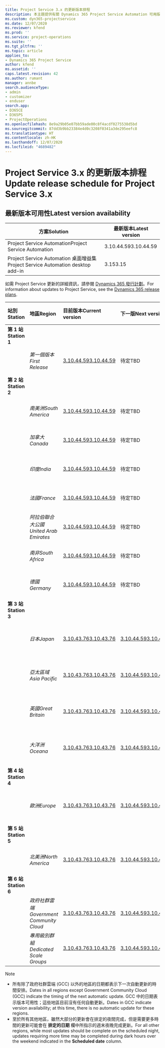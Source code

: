 ```yaml
---
title: Project Service 3.x 的更新版本排程
description: 本主題提供有關 Dynamics 365 Project Service Automation 可用版本與即將發行版本的資訊。
ms.custom: dyn365-projectservice
ms.date: 12/07/2020
ms.reviewer: kfend
ms.prod: ''
ms.service: project-operations
ms.suite: ''
ms.tgt_pltfrm: ''
ms.topic: article
applies_to:
- Dynamics 365 Project Service
author: kfend
ms.assetid: ''
caps.latest.revision: 42
ms.author: rumant
manager: annbe
search.audienceType:
- admin
- customizer
- enduser
search.app:
- D365CE
- D365PS
- ProjectOperations
ms.openlocfilehash: 8e9a29b05e07bb59ade00c8f4acdf0275538d5bd
ms.sourcegitcommit: 87dd3b9bb23384e4d0c3208f0341a3de295eefc8
ms.translationtype: HT
ms.contentlocale: zh-HK
ms.lasthandoff: 12/07/2020
ms.locfileid: "4689482"
---
```

# <a name="update-release-schedule-for-project-service-3x"></a><span data-ttu-id="24124-103">Project Service 3.x 的更新版本排程</span><span class="sxs-lookup"><span data-stu-id="24124-103">Update release schedule for Project Service 3.x</span></span>

## <a name="latest-version-availability"></a><span data-ttu-id="24124-104">最新版本可用性</span><span class="sxs-lookup"><span data-stu-id="24124-104">Latest version availability</span></span>

| <span data-ttu-id="24124-105">方案</span><span class="sxs-lookup"><span data-stu-id="24124-105">Solution</span></span>  | <span data-ttu-id="24124-106"> 最新版本</span><span class="sxs-lookup"><span data-stu-id="24124-106">Latest version</span></span> |
|-------|----|
| <span data-ttu-id="24124-107">Project Service Automation</span><span class="sxs-lookup"><span data-stu-id="24124-107">Project Service Automation</span></span>    | <span data-ttu-id="24124-108">3.10.44.59</span><span class="sxs-lookup"><span data-stu-id="24124-108">3.10.44.59</span></span> |
| <span data-ttu-id="24124-109">Project Service Automation 桌面增益集</span><span class="sxs-lookup"><span data-stu-id="24124-109">Project Service Automation desktop add-in</span></span>                | <span data-ttu-id="24124-110">3.15</span><span class="sxs-lookup"><span data-stu-id="24124-110">3.15</span></span>          |

<span data-ttu-id="24124-111">如需 Project Service 更新的詳細資訊，請參閱 [Dynamics 365 發行計劃](https://docs.microsoft.com/dynamics365/release-plans/)。</span><span class="sxs-lookup"><span data-stu-id="24124-111">For information about updates to Project Service, see the [Dynamics 365 release plans](https://docs.microsoft.com/dynamics365/release-plans/).</span></span> 

| <span data-ttu-id="24124-112">站別</span><span class="sxs-lookup"><span data-stu-id="24124-112">Station</span></span>  | <span data-ttu-id="24124-113">地區</span><span class="sxs-lookup"><span data-stu-id="24124-113">Region</span></span> | <span data-ttu-id="24124-114">目前版本</span><span class="sxs-lookup"><span data-stu-id="24124-114">Current version</span></span> | <span data-ttu-id="24124-115">下一版</span><span class="sxs-lookup"><span data-stu-id="24124-115">Next version</span></span> |  <span data-ttu-id="24124-116">排程日期</span><span class="sxs-lookup"><span data-stu-id="24124-116">Scheduled date</span></span>
| :---   | :---   | :---   | :---   |:---   |         
|<span data-ttu-id="24124-117"><strong>第 1 站</strong></span><span class="sxs-lookup"><span data-stu-id="24124-117"><strong>Station 1</strong></span></span> | |  |  | |
| | <span data-ttu-id="24124-118"><i>第一個版本</i></span><span class="sxs-lookup"><span data-stu-id="24124-118"><i>First Release</i></span></span> | [<span data-ttu-id="24124-119">3.10.44.59</span><span class="sxs-lookup"><span data-stu-id="24124-119">3.10.44.59</span></span>](whats-new-ur-26.md) | <span data-ttu-id="24124-120">待定</span><span class="sxs-lookup"><span data-stu-id="24124-120">TBD</span></span> | <span data-ttu-id="24124-121">2021 年 1 月 8 日</span><span class="sxs-lookup"><span data-stu-id="24124-121">January 8, 2021</span></span>
|<span data-ttu-id="24124-122"><strong>第 2 站</strong></span><span class="sxs-lookup"><span data-stu-id="24124-122"><strong>Station 2</strong></span></span> | |  |  | |
| | <span data-ttu-id="24124-123"><i>南美洲</i></span><span class="sxs-lookup"><span data-stu-id="24124-123"><i>South America</i></span></span> | [<span data-ttu-id="24124-124">3.10.44.59</span><span class="sxs-lookup"><span data-stu-id="24124-124">3.10.44.59</span></span>](whats-new-ur-26.md) | <span data-ttu-id="24124-125">待定</span><span class="sxs-lookup"><span data-stu-id="24124-125">TBD</span></span> | <span data-ttu-id="24124-126">2021 年 1 月 15 日</span><span class="sxs-lookup"><span data-stu-id="24124-126">January 15, 2021</span></span>
| | <span data-ttu-id="24124-127"><i>加拿大</i></span><span class="sxs-lookup"><span data-stu-id="24124-127"><i>Canada</i></span></span> | [<span data-ttu-id="24124-128">3.10.44.59</span><span class="sxs-lookup"><span data-stu-id="24124-128">3.10.44.59</span></span>](whats-new-ur-26.md) | <span data-ttu-id="24124-129">待定</span><span class="sxs-lookup"><span data-stu-id="24124-129">TBD</span></span> | <span data-ttu-id="24124-130">2021 年 1 月 15 日</span><span class="sxs-lookup"><span data-stu-id="24124-130">January 15, 2021</span></span>
| | <span data-ttu-id="24124-131"><i>印度</i></span><span class="sxs-lookup"><span data-stu-id="24124-131"><i>India</i></span></span> | [<span data-ttu-id="24124-132">3.10.44.59</span><span class="sxs-lookup"><span data-stu-id="24124-132">3.10.44.59</span></span>](whats-new-ur-26.md) | <span data-ttu-id="24124-133">待定</span><span class="sxs-lookup"><span data-stu-id="24124-133">TBD</span></span> | <span data-ttu-id="24124-134">2021 年 1 月 15 日</span><span class="sxs-lookup"><span data-stu-id="24124-134">January 15, 2021</span></span>
| | <span data-ttu-id="24124-135"><i>法國</i></span><span class="sxs-lookup"><span data-stu-id="24124-135"><i>France</i></span></span> | [<span data-ttu-id="24124-136">3.10.44.59</span><span class="sxs-lookup"><span data-stu-id="24124-136">3.10.44.59</span></span>](whats-new-ur-26.md) | <span data-ttu-id="24124-137">待定</span><span class="sxs-lookup"><span data-stu-id="24124-137">TBD</span></span> | <span data-ttu-id="24124-138">2021 年 1 月 15 日</span><span class="sxs-lookup"><span data-stu-id="24124-138">January 15, 2021</span></span>
| | <span data-ttu-id="24124-139"><i>阿拉伯聯合大公國</i></span><span class="sxs-lookup"><span data-stu-id="24124-139"><i>United Arab Emirates</i></span></span> | [<span data-ttu-id="24124-140">3.10.44.59</span><span class="sxs-lookup"><span data-stu-id="24124-140">3.10.44.59</span></span>](whats-new-ur-26.md) | <span data-ttu-id="24124-141">待定</span><span class="sxs-lookup"><span data-stu-id="24124-141">TBD</span></span> | <span data-ttu-id="24124-142">2021 年 1 月 15 日</span><span class="sxs-lookup"><span data-stu-id="24124-142">January 15, 2021</span></span>
| | <span data-ttu-id="24124-143"><i>南非</i></span><span class="sxs-lookup"><span data-stu-id="24124-143"><i>South Africa</i></span></span> | [<span data-ttu-id="24124-144">3.10.44.59</span><span class="sxs-lookup"><span data-stu-id="24124-144">3.10.44.59</span></span>](whats-new-ur-26.md) | <span data-ttu-id="24124-145">待定</span><span class="sxs-lookup"><span data-stu-id="24124-145">TBD</span></span> | <span data-ttu-id="24124-146">2021 年 1 月 15 日</span><span class="sxs-lookup"><span data-stu-id="24124-146">January 15, 2021</span></span>
| | <span data-ttu-id="24124-147"><i>德國</i></span><span class="sxs-lookup"><span data-stu-id="24124-147"><i>Germany</i></span></span> | [<span data-ttu-id="24124-148">3.10.44.59</span><span class="sxs-lookup"><span data-stu-id="24124-148">3.10.44.59</span></span>](whats-new-ur-26.md) | <span data-ttu-id="24124-149">待定</span><span class="sxs-lookup"><span data-stu-id="24124-149">TBD</span></span> | <span data-ttu-id="24124-150">2021 年 1 月 15 日</span><span class="sxs-lookup"><span data-stu-id="24124-150">January 15, 2021</span></span>
|<span data-ttu-id="24124-151"><strong>第 3 站</strong></span><span class="sxs-lookup"><span data-stu-id="24124-151"><strong>Station 3</strong></span></span> | |  |  | |
| | <span data-ttu-id="24124-152"><i>日本</i></span><span class="sxs-lookup"><span data-stu-id="24124-152"><i>Japan</i></span></span> | [<span data-ttu-id="24124-153">3.10.43.76</span><span class="sxs-lookup"><span data-stu-id="24124-153">3.10.43.76</span></span>](whats-new-ur-25.md) | [<span data-ttu-id="24124-154">3.10.44.59</span><span class="sxs-lookup"><span data-stu-id="24124-154">3.10.44.59</span></span>](whats-new-ur-26.md) | <span data-ttu-id="24124-155">2020 年 12 月 11 日</span><span class="sxs-lookup"><span data-stu-id="24124-155">December 11, 2020</span></span>
| | <span data-ttu-id="24124-156"><i>亞太區域</i></span><span class="sxs-lookup"><span data-stu-id="24124-156"><i>Asia Pacific</i></span></span> | [<span data-ttu-id="24124-157">3.10.43.76</span><span class="sxs-lookup"><span data-stu-id="24124-157">3.10.43.76</span></span>](whats-new-ur-25.md) | [<span data-ttu-id="24124-158">3.10.44.59</span><span class="sxs-lookup"><span data-stu-id="24124-158">3.10.44.59</span></span>](whats-new-ur-26.md) | <span data-ttu-id="24124-159">2020 年 12 月 11 日</span><span class="sxs-lookup"><span data-stu-id="24124-159">December 11, 2020</span></span>
| | <span data-ttu-id="24124-160"><i>英國</i></span><span class="sxs-lookup"><span data-stu-id="24124-160"><i>Great Britain</i></span></span> | [<span data-ttu-id="24124-161">3.10.43.76</span><span class="sxs-lookup"><span data-stu-id="24124-161">3.10.43.76</span></span>](whats-new-ur-25.md) | [<span data-ttu-id="24124-162">3.10.44.59</span><span class="sxs-lookup"><span data-stu-id="24124-162">3.10.44.59</span></span>](whats-new-ur-26.md) | <span data-ttu-id="24124-163">2020 年 12 月 11 日</span><span class="sxs-lookup"><span data-stu-id="24124-163">December 11, 2020</span></span>
| | <span data-ttu-id="24124-164"><i>大洋洲</i></span><span class="sxs-lookup"><span data-stu-id="24124-164"><i>Oceana</i></span></span> | [<span data-ttu-id="24124-165">3.10.43.76</span><span class="sxs-lookup"><span data-stu-id="24124-165">3.10.43.76</span></span>](whats-new-ur-25.md) | [<span data-ttu-id="24124-166">3.10.44.59</span><span class="sxs-lookup"><span data-stu-id="24124-166">3.10.44.59</span></span>](whats-new-ur-26.md) | <span data-ttu-id="24124-167">2020 年 12 月 11 日</span><span class="sxs-lookup"><span data-stu-id="24124-167">December 11, 2020</span></span>
|<span data-ttu-id="24124-168"><strong>第 4 站</strong></span><span class="sxs-lookup"><span data-stu-id="24124-168"><strong>Station 4</strong></span></span> | |  |  | |
| | <span data-ttu-id="24124-169"><i>歐洲</i></span><span class="sxs-lookup"><span data-stu-id="24124-169"><i>Europe</i></span></span> | [<span data-ttu-id="24124-170">3.10.43.76</span><span class="sxs-lookup"><span data-stu-id="24124-170">3.10.43.76</span></span>](whats-new-ur-25.md) | [<span data-ttu-id="24124-171">3.10.44.59</span><span class="sxs-lookup"><span data-stu-id="24124-171">3.10.44.59</span></span>](whats-new-ur-26.md) | <span data-ttu-id="24124-172">2020 年 12 月 18 日</span><span class="sxs-lookup"><span data-stu-id="24124-172">December 18, 2020</span></span>
|<span data-ttu-id="24124-173"><strong>第 5 站</strong></span><span class="sxs-lookup"><span data-stu-id="24124-173"><strong>Station 5</strong></span></span> | |  |  | |
| | <span data-ttu-id="24124-174"><i>北美洲</i></span><span class="sxs-lookup"><span data-stu-id="24124-174"><i>North America</i></span></span> | [<span data-ttu-id="24124-175">3.10.43.76</span><span class="sxs-lookup"><span data-stu-id="24124-175">3.10.43.76</span></span>](whats-new-ur-25.md) | [<span data-ttu-id="24124-176">3.10.44.59</span><span class="sxs-lookup"><span data-stu-id="24124-176">3.10.44.59</span></span>](whats-new-ur-26.md) | <span data-ttu-id="24124-177">2021 年 1 月 8 日</span><span class="sxs-lookup"><span data-stu-id="24124-177">January 8, 2021</span></span>
|<span data-ttu-id="24124-178"><strong>第 6 站</strong></span><span class="sxs-lookup"><span data-stu-id="24124-178"><strong>Station 6</strong></span></span> | |  |  | |
| | <span data-ttu-id="24124-179"><i>政府社群雲端</i></span><span class="sxs-lookup"><span data-stu-id="24124-179"><i>Government Community Cloud</i></span></span> | [<span data-ttu-id="24124-180">3.10.43.76</span><span class="sxs-lookup"><span data-stu-id="24124-180">3.10.43.76</span></span>](whats-new-ur-25.md) | [<span data-ttu-id="24124-181">3.10.44.59</span><span class="sxs-lookup"><span data-stu-id="24124-181">3.10.44.59</span></span>](whats-new-ur-26.md) | <span data-ttu-id="24124-182">2021 年 1 月 8 日</span><span class="sxs-lookup"><span data-stu-id="24124-182">January 8, 2021</span></span>
| | <span data-ttu-id="24124-183"><i>專用級別群組</i></span><span class="sxs-lookup"><span data-stu-id="24124-183"><i>Dedicated Scale Groups</i></span></span> | [<span data-ttu-id="24124-184">3.10.43.76</span><span class="sxs-lookup"><span data-stu-id="24124-184">3.10.43.76</span></span>](whats-new-ur-25.md) | [<span data-ttu-id="24124-185">3.10.44.59</span><span class="sxs-lookup"><span data-stu-id="24124-185">3.10.44.59</span></span>](whats-new-ur-26.md) | <span data-ttu-id="24124-186">2021 年 1 月 15 日</span><span class="sxs-lookup"><span data-stu-id="24124-186">January 15, 2021</span></span>

>[!Note]
> - <span data-ttu-id="24124-187">所有除了政府社群雲端 (GCC) 以外的地區的日期都表示下一次自動更新的時間安排。</span><span class="sxs-lookup"><span data-stu-id="24124-187">Dates in all regions except Government Community Cloud (GCC) indicate the timing of the next automatic update.</span></span> <span data-ttu-id="24124-188">GCC 中的日期表示版本可用性；這些地區目前沒有任何自動更新。</span><span class="sxs-lookup"><span data-stu-id="24124-188">Dates in GCC indicate version availability; at this time, there is no automatic update for these regions.</span></span>
> - <span data-ttu-id="24124-189">至於所有其他地區，雖然大部分的更新會在排定的夜間完成，但是需要更多時間的更新可能會在 **排定的日期** 欄中所指示的週末夜晚完成更新。</span><span class="sxs-lookup"><span data-stu-id="24124-189">For all other regions, while most updates should be complete on the scheduled night, updates requiring more time may be completed during dark hours over the weekend indicated in the **Scheduled date** column.</span></span>
